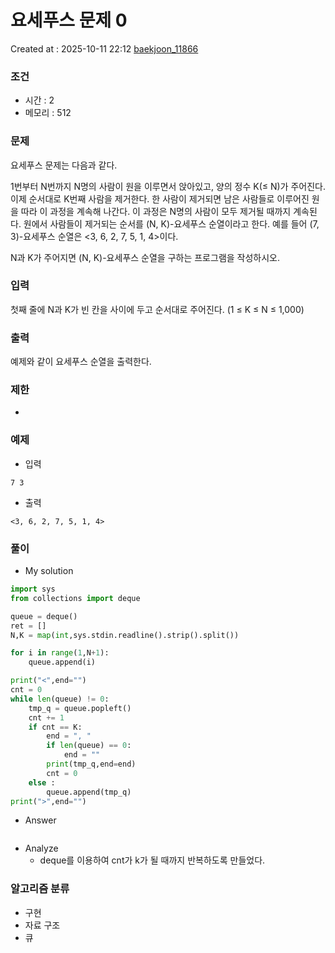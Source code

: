 # 요세푸스 문제 0
Created at : 2025-10-11 22:12
[baekjoon_11866](https://www.acmicpc.net/problem/11866)
### 조건
- 시간 : 2
- 메모리 : 512
### 문제
요세푸스 문제는 다음과 같다.

1번부터 N번까지 N명의 사람이 원을 이루면서 앉아있고, 양의 정수 K(≤ N)가 주어진다. 이제 순서대로 K번째 사람을 제거한다. 한 사람이 제거되면 남은 사람들로 이루어진 원을 따라 이 과정을 계속해 나간다. 이 과정은 N명의 사람이 모두 제거될 때까지 계속된다. 원에서 사람들이 제거되는 순서를 (N, K)-요세푸스 순열이라고 한다. 예를 들어 (7, 3)-요세푸스 순열은 <3, 6, 2, 7, 5, 1, 4>이다.

N과 K가 주어지면 (N, K)-요세푸스 순열을 구하는 프로그램을 작성하시오.
### 입력
첫째 줄에 N과 K가 빈 칸을 사이에 두고 순서대로 주어진다. (1 ≤ K ≤ N ≤ 1,000)
### 출력
예제와 같이 요세푸스 순열을 출력한다.
### 제한
- 
### 예제
- 입력
```
7 3
```
- 출력
```
<3, 6, 2, 7, 5, 1, 4>
``` 

### 풀이
- My solution
```python
import sys
from collections import deque

queue = deque()
ret = []
N,K = map(int,sys.stdin.readline().strip().split())

for i in range(1,N+1):
    queue.append(i)

print("<",end="")
cnt = 0
while len(queue) != 0:
    tmp_q = queue.popleft()
    cnt += 1
    if cnt == K:
        end = ", "
        if len(queue) == 0:
            end = ""
        print(tmp_q,end=end)
        cnt = 0
    else :
        queue.append(tmp_q)
print(">",end="")
```

- Answer
```python

```

- Analyze
	- deque를 이용하여 cnt가 k가 될 때까지 반복하도록 만들었다.
### 알고리즘 분류
- 구현
- 자료 구조
- 큐